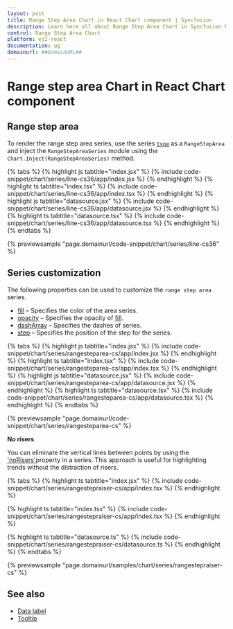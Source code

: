 ```yaml
---
layout: post
title: Range Step Area Chart in React Chart component | Syncfusion
description: Learn here all about Range Step Area Chart in Syncfusion React Chart component of Syncfusion Essential JS 2 and more.
control: Range Step Area Chart 
platform: ej2-react
documentation: ug
domainurl: ##DomainURL##
---
```

# Range step area Chart in React Chart component

## Range step area

To render the range step area series, use the series [`type`](https://ej2.syncfusion.com/react/documentation/api/chart/seriesModel/#type) as a `RangeStepArea` and inject the `RangeStepAreaSeries` module using the `Chart.Inject(RangeStepAreaSeries)` method.

{% tabs %}
{% highlight js tabtitle="index.jsx" %}
{% include code-snippet/chart/series/line-cs36/app/index.jsx %}
{% endhighlight %}
{% highlight ts tabtitle="index.tsx" %}
{% include code-snippet/chart/series/line-cs36/app/index.tsx %}
{% endhighlight %}
{% highlight js tabtitle="datasource.jsx" %}
{% include code-snippet/chart/series/line-cs36/app/datasource.jsx %}
{% endhighlight %}
{% highlight ts tabtitle="datasource.tsx" %}
{% include code-snippet/chart/series/line-cs36/app/datasource.tsx %}
{% endhighlight %}
{% endtabs %}

{% previewsample "page.domainurl/code-snippet/chart/series/line-cs36" %}

## Series customization

The following properties can be used to customize the `range step area` series.

* [fill](https://ej2.syncfusion.com/react/documentation/api/chart/seriesModel/#fill) – Specifies the color of the area series.
* [opacity](https://ej2.syncfusion.com/react/documentation/api/chart/seriesModel/#opacity) – Specifies the opacity of [fill](https://ej2.syncfusion.com/react/documentation/api/chart/seriesModel/#fill).
* [dashArray](https://ej2.syncfusion.com/react/documentation/api/chart/seriesModel/#dasharray) – Specifies the dashes of series.
* [step](https://ej2.syncfusion.com/react/documentation/api/chart/seriesModel/#step) – Specifies the position of the step for the series.

{% tabs %}
{% highlight js tabtitle="index.jsx" %}
{% include code-snippet/chart/series/rangesteparea-cs/app/index.jsx %}
{% endhighlight %}
{% highlight ts tabtitle="index.tsx" %}
{% include code-snippet/chart/series/rangesteparea-cs/app/index.tsx %}
{% endhighlight %}
{% highlight js tabtitle="datasource.jsx" %}
{% include code-snippet/chart/series/rangesteparea-cs/app/datasource.jsx %}
{% endhighlight %}
{% highlight ts tabtitle="datasource.tsx" %}
{% include code-snippet/chart/series/rangesteparea-cs/app/datasource.tsx %}
{% endhighlight %}
{% endtabs %}

{% previewsample "page.domainurl/code-snippet/chart/series/rangesteparea-cs" %}

**No risers**

You can eliminate the vertical lines between points by using the ['noRisers'](https://ej2.syncfusion.com/react/documentation/api/chart/series/#norisers)property in a series. This approach is useful for highlighting trends without the distraction of risers.

{% tabs %}
{% highlight ts tabtitle="index.jsx" %}
{% include code-snippet/chart/series/rangestepraiser-cs/app/index.tsx %}
{% endhighlight %}

{% highlight ts tabtitle="index.tsx" %}
{% include code-snippet/chart/series/rangestepraiser-cs/app/index.tsx %}
{% endhighlight %}

{% highlight ts tabtitle="datasource.ts" %}
{% include code-snippet/chart/series/rangestepraiser-cs/datasource.ts %}
{% endhighlight %}
{% endtabs %}

{% previewsample "page.domainurl/samples/chart/series/rangestepraiser-cs" %}

## See also

* [Data label](./data-labels/)
* [Tooltip](./tool-tip/)

